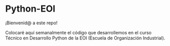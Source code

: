 # Python-EOI

¡Bienvenid@ a este repo!

Colocaré aquí semanalmente el código que desarrollemos en el curso Técnico en Desarrollo Python de la EOI (Escuela de Organización Industrial).
